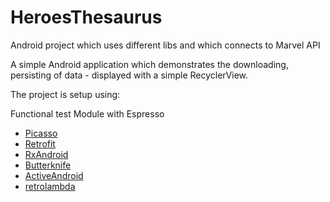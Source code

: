 # HeroesThesaurus
Android project which uses different libs and which connects to Marvel API

A simple Android application which demonstrates the downloading, persisting of data - displayed with a simple RecyclerView.

The project is setup using:

Functional test Module with Espresso
- [Picasso](http://square.github.io/picasso/)
- [Retrofit](http://square.github.io/retrofit/)
- [RxAndroid](https://github.com/ReactiveX/RxAndroid) 
- [Butterknife](https://github.com/JakeWharton/butterknife)
- [ActiveAndroid](https://github.com/pardom/ActiveAndroid)
- [retrolambda](https://github.com/evant/gradle-retrolambda)
